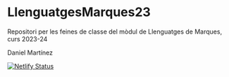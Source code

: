 # LlenguatgesMarques23
Repositori per les feines de classe del mòdul de Llenguatges de Marques, curs 2023-24

Daniel Martínez

[![Netlify Status](https://api.netlify.com/api/v1/badges/43eedd9f-7ce0-4c78-bce7-5a1ccff774e9/deploy-status)](https://app.netlify.com/sites/llenguatgemarques23/deploys)
